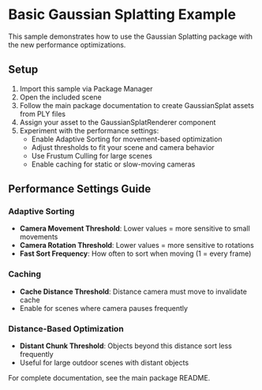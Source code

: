 # Basic Gaussian Splatting Example

This sample demonstrates how to use the Gaussian Splatting package with the new performance optimizations.

## Setup

1. Import this sample via Package Manager
2. Open the included scene
3. Follow the main package documentation to create GaussianSplat assets from PLY files
4. Assign your asset to the GaussianSplatRenderer component
5. Experiment with the performance settings:
   - Enable Adaptive Sorting for movement-based optimization
   - Adjust thresholds to fit your scene and camera behavior
   - Use Frustum Culling for large scenes
   - Enable caching for static or slow-moving cameras

## Performance Settings Guide

### Adaptive Sorting
- **Camera Movement Threshold**: Lower values = more sensitive to small movements
- **Camera Rotation Threshold**: Lower values = more sensitive to rotations
- **Fast Sort Frequency**: How often to sort when moving (1 = every frame)

### Caching
- **Cache Distance Threshold**: Distance camera must move to invalidate cache
- Enable for scenes where camera pauses frequently

### Distance-Based Optimization
- **Distant Chunk Threshold**: Objects beyond this distance sort less frequently
- Useful for large outdoor scenes with distant objects

For complete documentation, see the main package README.